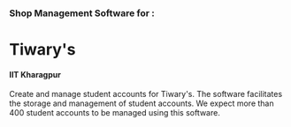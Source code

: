 ### Shop Management Software for :
# Tiwary's 
#### IIT Kharagpur 

Create and manage student accounts for Tiwary's. 
The software facilitates the storage and management of student accounts. 
We expect more than 400 student accounts to be managed using this software.
